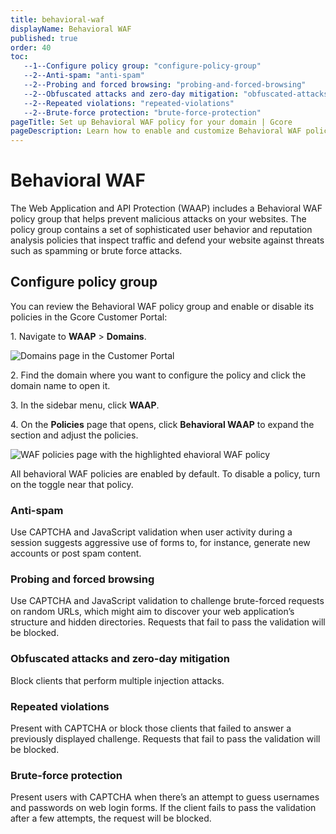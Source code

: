 ```yaml
---
title: behavioral-waf
displayName: Behavioral WAF
published: true
order: 40
toc:
   --1--Configure policy group: "configure-policy-group"
   --2--Anti-spam: "anti-spam"
   --2--Probing and forced browsing: "probing-and-forced-browsing"
   --2--Obfuscated attacks and zero-day mitigation: "obfuscated-attacks-and-zero-day-mitigation"
   --2--Repeated violations: "repeated-violations"
   --2--Brute-force protection: "brute-force-protection"
pageTitle: Set up Behavioral WAF policy for your domain | Gcore
pageDescription: Learn how to enable and customize Behavioral WAF policy.
---
```

# Behavioral WAF

The Web Application and API Protection (WAAP) includes a Behavioral WAF policy group that helps prevent malicious attacks on your websites. The policy group contains a set of sophisticated user behavior and reputation analysis policies that inspect traffic and defend your website against threats such as spamming or brute force attacks. 

## Configure policy group 

You can review the Behavioral WAF policy group and enable or disable its policies in the Gcore Customer Portal: 

1\. Navigate to **WAAP** > **Domains**. 

<img src="https://assets.gcore.pro/docs/waap/waap-policies/domains-waap-page.png" alt="Domains page in the Customer Portal">

2\. Find the domain where you want to configure the policy and click the domain name to open it.  

3\. In the sidebar menu, click **WAAP**. 

4\. On the **Policies** page that opens, click **Behavioral WAAP** to expand the section and adjust the policies. 

<img src="https://assets.gcore.pro/docs/waap/waap-policies/behavioral-waf/behavioral-waf.png" alt="WAF policies page with the highlighted ehavioral WAF policy">

<alert-element type="info" title="Info">

All behavioral WAF policies are enabled by default. To disable a policy, turn on the toggle near that policy. 

</alert-element>

### Anti-spam 

Use CAPTCHA and JavaScript validation when user activity during a session suggests aggressive use of forms to, for instance, generate new accounts or post spam content. 

### Probing and forced browsing 

Use CAPTCHA and JavaScript validation to challenge brute-forced requests on random URLs, which might aim to discover your web application’s  structure and hidden directories. Requests that fail to pass the validation will be blocked.  

### Obfuscated attacks and zero-day mitigation 

Block clients that perform multiple injection attacks. 

### Repeated violations 

Present with CAPTCHA or block those clients that failed to answer a previously displayed challenge. Requests that fail to pass the validation will be blocked. 

### Brute-force protection 

Present users with CAPTCHA when there’s an attempt to guess usernames and passwords on web login forms. If the client fails to pass the validation after a few attempts, the request will be blocked.